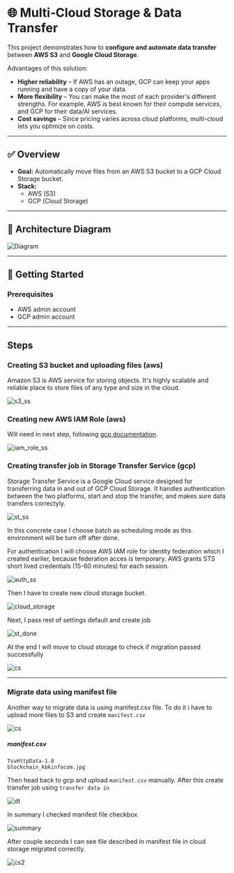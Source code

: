 # 🌐 Multi‑Cloud Storage & Data Transfer

This project demonstrates how to **configure and automate data transfer** between **AWS S3** and **Google Cloud Storage**.

Advantages of this solution:
- **Higher reliability** – If AWS has an outage, GCP can keep your apps running and have a copy of your data.
- **More flexibility** – You can make the most of each provider's different strengths. For example, AWS is best known for their compute services, and GCP for their data/AI services.
- **Cost savings** – Since pricing varies across cloud platforms, multi-cloud lets you optimize on costs.


---

## ✅ Overview

- **Goal:** Automatically move files from an AWS S3 bucket to a GCP Cloud Storage bucket.
- **Stack:**
  - AWS (S3)
  - GCP (Cloud Storage)

---

## 🧩 Architecture Diagram
![Diagram](./images/diagram-aws-gcp.drawio.svg)

---

## 🚀 Getting Started

### Prerequisites

- AWS admin account
- GCP admin account

---

## Steps

### Creating S3 bucket and uploading files (aws)

Amazon S3 is AWS service for storing objects. It's highly scalable and reliable place to store files of any type and size in the cloud.

![s3_ss](./images/s3_ss.PNG)

### Creating new AWS IAM Role (aws)

Will need in next step, following [gcp documentation](https://cloud.google.com/storage-transfer/docs/source-amazon-s3#federated_identity).

![iam_role_ss](./images/iam_role_ss.PNG)

### Creating transfer job in Storage Transfer Service (gcp)

Storage Transfer Service is a Google Cloud service designed for transferring data in and out of GCP Cloud Storage. It handles authentication between the two platforms, start and stop the transfer, and makes sure data transfers correctyly.

![st_ss](./images/st_ss.PNG)

In this concrete case I choose batch as scheduling mode as this environment will be turn off after done.

For authentication I will choose AWS IAM role for identity federation which I created earlier, because federation acces is temporary. AWS grants STS short lived credentials (15-60 minutes) for each session.

![auth_ss](./images/auth_ss.PNG)

Then I have to create new cloud storage bucket.

![cloud_storage](./images/cloud_storage.PNG)

Next, I pass rest of settings default and create job

![st_done](./images/st_done.PNG)

At the end I will move to cloud storage to check if migration passed successfully

![cs](./images/cs.PNG)


---

### Migrate data using manifest file

Another way to migrate data is using manifest.csv file. To do it i have to upload more files to S3 and create `manifest.csv`

![cs](./images/s3_p2.PNG)

##### manifest.csv
```csv
TsvHttpData-1.0
blockchain_kbkinfocom.jpg
```

Then head back to gcp and upload `manifest.csv` manually. After this create transfer job using `transfer data in`

![dt](./images/dt.PNG)

In summary I checked manifest file checkbox

![summary](./images/summary.PNG)

After couple seconds I can see file described in manifest file in cloud storage migrated correctly.

![cs2](./images/cs2.PNG)
